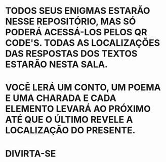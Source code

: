 # TODOS SEUS ENIGMAS ESTARÃO NESSE REPOSITÓRIO, MAS SÓ PODERÁ ACESSÁ-LOS PELOS QR CODE'S. TODAS AS LOCALIZAÇÕES DAS RESPOSTAS DOS TEXTOS ESTARÃO NESTA SALA.
# VOCÊ LERÁ UM CONTO, UM POEMA E UMA CHARADA E CADA ELEMENTO LEVARÁ AO PRÓXIMO ATÉ QUE O ÚLTIMO REVELE A LOCALIZAÇÃO DO PRESENTE.
# DIVIRTA-SE
